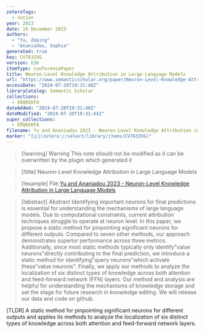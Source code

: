 ```yaml
---
zoteroTags:
  - notion
year: 2023
date: 19 December 2023
authors:
  - "Yu, Zeping"
  - "Ananiadou, Sophia"
generated: true
key: CV763ZVG
version: 636
itemType: conferencePaper
title: Neuron-Level Knowledge Attribution in Large Language Models
url: "https://www.semanticscholar.org/paper/Neuron-Level-Knowledge-Attribution-in-Large-Models-Yu-Ananiadou/9af3c1be7a4cfd38f10b9373e4623f4b64d467cd"
accessDate: "2024-07-20T19:31:40Z"
libraryCatalog: Semantic Scholar
collections:
  - ERQKEKFA
dateAdded: "2024-07-20T19:31:40Z"
dateModified: "2024-07-20T19:31:44Z"
super_collections:
  - ERQKEKFA
filename: Yu and Ananiadou 2023 - Neuron-Level Knowledge Attribution in Large Language Models
marker: "[🇿](zotero://select/library/items/CV763ZVG)"
---
```


>[!warning] Warning
> This note should not be modified as it can be overwritten by the plugin which generated it

> [!title] Neuron-Level Knowledge Attribution in Large Language Models

> [!example] File
> [Yu and Ananiadou 2023 - Neuron-Level Knowledge Attribution in Large Language Models](Yu%20and%20Ananiadou%202023%20-%20Neuron-Level%20Knowledge%20Attribution%20in%20Large%20Language%20Models.pdf)

> [!abstract] Abstract
> Identifying important neurons for final predictions is essential for understanding the mechanisms of large language models. Due to computational constraints, current attribution techniques struggle to operate at neuron level. In this paper, we propose a static method for pinpointing significant neurons for different outputs. Compared to seven other methods, our approach demonstrates superior performance across three metrics. Additionally, since most static methods typically only identify"value neurons"directly contributing to the final prediction, we introduce a static method for identifying"query neurons"which activate these"value neurons". Finally, we apply our methods to analyze the localization of six distinct types of knowledge across both attention and feed-forward network (FFN) layers. Our method and analysis are helpful for understanding the mechanisms of knowledge storage and set the stage for future research in knowledge editing. We will release our data and code on github.

[TLDR] A static method for pinpointing significant neurons for different outputs and applies its methods to analyze the localization of six distinct types of knowledge across both attention and feed-forward network layers.

